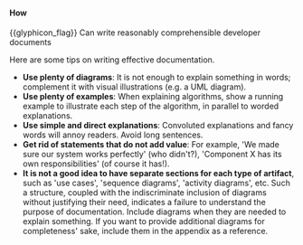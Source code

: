 <div id="title">

#### How

</div>

<span id="prereqs"></span>

<span id="outcomes">{{glyphicon_flag}} Can write reasonably comprehensible developer documents</span>

<div id="body">

Here are some tips on writing effective documentation.

* **Use plenty of diagrams**: It is not enough to explain something in words; complement it with visual illustrations (e.g. a UML diagram).
* **Use plenty of examples**: When explaining algorithms, show a running example to illustrate each step of the algorithm, in parallel to worded explanations.
* **Use simple and direct explanations**: Convoluted explanations and fancy words will annoy readers. Avoid long sentences.
* **Get rid of statements that do not add value**: For example, 'We made sure our system works perfectly' (who didn't?), 'Component X has its own responsibilities' (of course it has!).
* **It is not a good idea to have separate sections for each type of artifact**, such as 'use cases', 'sequence diagrams', 'activity diagrams', etc. Such a structure, coupled with the indiscriminate inclusion of diagrams without justifying their need, indicates a failure to understand the purpose of documentation. Include diagrams when they are needed to explain something. If you want to provide additional diagrams for completeness' sake, include them in the appendix as a reference.

</div>

<div id="extras">

<include src="exercises.md" />

</div>